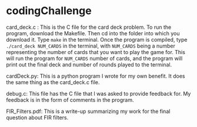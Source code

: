 # codingChallenge
card_deck.c : This is the C file for the card deck problem. To run the program, download the Makefile. Then cd into the folder into which you download it. Type `make` in the terminal. Once the program is compiled, type `./card_deck NUM_CARDS` in the terminal, with `NUM_CARDS` being a number representing the number of cards that you want to play the game for. This will run the program for `NUM_CARDS` number of cards, and the program will print out the final deck and number of rounds played to the terminal. 

cardDeck.py: This is a python program I wrote for my own benefit. It does the same thing as the card_deck.c file.

debug.c: This file has the C file that I was asked to provide feedback for. My feedback is in the form of comments in the program. 

FIR_Filters.pdf: This is a write-up summarizing my work for the final question about FIR filters. 

